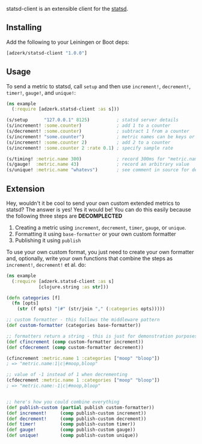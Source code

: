 statsd-client is an extensible client for the
[statsd](https://github.com/etsy/statsd).

## Installing

Add the following to your Leiningen or Boot deps:

```clojure
[adzerk/statsd-client "1.0.0"]
```

## Usage

To send a metric to statsd, call `setup` and then use `increment!`,
`decrement!`, `timer!`, `gauge!`, and `unique!`:

```clojure
(ns example
  (:require [adzerk.statsd-client :as s]))

(s/setup      "127.0.0.1" 8125)          ; statsd server details
(s/increment! :some.counter)             ; add 1 to a counter
(s/decrement! :some.counter)             ; subtract 1 from a counter
(s/increment! "some.counter")            ; metric names can be keys or strings
(s/increment! :some.counter 2)           ; add 2 to a counter
(s/increment! :some.counter 2 :rate 0.1) ; specify sample rate

(s/timing! :metric.name 300)             ; record 300ms for "metric.name"
(s/gauge!  :metric.name 43)              ; record an arbitrary value
(s/unique! :metric.name "whatevs")       ; see comment in source for details
```

## Extension

Hey, wouldn't it be cool to send your own custom extended metrics to
statsd? The answer is yes! Yes it would be! You can do this easily
because the following three steps are **DECOMPLECTED**

1. Creating a metric using `increment`, `decrement`, `timer`, `gauge`,
   or `unique`.
2. Formatting it using `base-formatter` or your own custom formatter
3. Publishing it using `publish`

To use your own custom format, you just need to create your own
formatter and, optionally, write your own functions that combine the
steps as `increment!`, `decrement!` et al. do:

```clojure
(ns example
  (:require [adzerk.statsd-client :as s]
            [clojure.string :as str]))

(defn categories [f]
  (fn [opts]
    (str (f opts) "|#" (str/join "," (:categories opts)))))

;; custom formatter - this follows the middleware pattern
(def custom-formatter (categories base-formatter))

;; formatters return a string - this is just for demonstration purposes
(def cfincrement (comp custom-formatter increment))
(def cfdecrement (comp custom-formatter decrement))

(cfincrement :metric.name 1 :categories ["moop" "bloop"])
; => "metric.name:1|c|#moop,bloop"

;; value of -1 instead of 1 when decrementing
(cfdecrement :metric.name 1 :categories ["moop" "bloop"])
; => "metric.name:-1|c|#moop,bloop"


;; here's how you could combine everything
(def publish-custom (partial publish custom-formatter))
(def increment!     (comp publish-custom increment))
(def decrement!     (comp publish-custom decrement))
(def timer!         (comp publish-custom timer))
(def gauge!         (comp publish-custom gauge))
(def unique!        (comp publish-custom unique))
```
